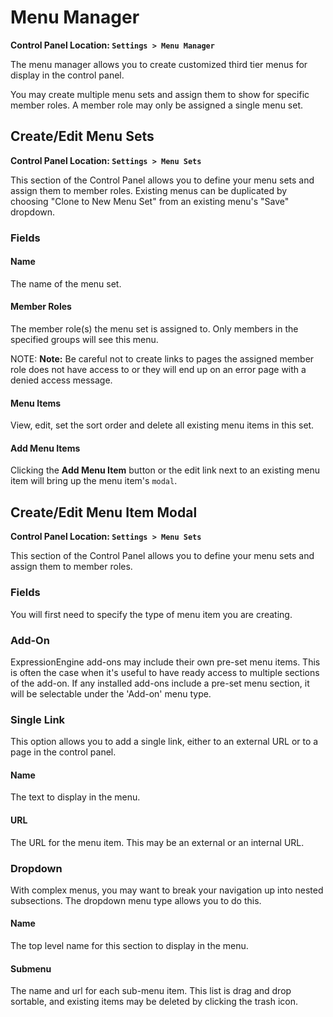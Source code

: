 <!--
    This source file is part of the open source project
    ExpressionEngine User Guide (https://github.com/ExpressionEngine/ExpressionEngine-User-Guide)

    @link      https://expressionengine.com/
    @copyright Copyright (c) 2003-2020, Packet Tide, LLC (https://packettide.com)
    @license   https://expressionengine.com/license Licensed under Apache License, Version 2.0
-->

# Menu Manager

**Control Panel Location: `Settings > Menu Manager`**

The menu manager allows you to create customized third tier menus for display in the control panel.

You may create multiple menu sets and assign them to show for specific member roles. A member role may only be assigned a single menu set.

## Create/Edit Menu Sets

**Control Panel Location: `Settings > Menu Sets`**

This section of the Control Panel allows you to define your menu sets and assign them to member roles. Existing menus can be duplicated by choosing "Clone to New Menu Set" from an existing menu's "Save" dropdown.

### Fields

#### Name

The name of the menu set.

#### Member Roles

The member role(s) the menu set is assigned to. Only members in the specified groups will see this menu.

NOTE: **Note:** Be careful not to create links to pages the assigned member role does not have access to or they will end up on an error page with a denied access message.

#### Menu Items

View, edit, set the sort order and delete all existing menu items in this set.

#### Add Menu Items

Clicking the **Add Menu Item** button or the edit link next to an existing menu item will bring up the menu item's `modal`.

## Create/Edit Menu Item Modal

**Control Panel Location: `Settings > Menu Sets`**

This section of the Control Panel allows you to define your menu sets and assign them to member roles.

### Fields

You will first need to specify the type of menu item you are creating.

### Add-On

ExpressionEngine add-ons may include their own pre-set menu items. This is often the case when it's useful to have ready access to multiple sections of the add-on. If any installed add-ons include a pre-set menu section, it will be selectable under the 'Add-on' menu type.

### Single Link

This option allows you to add a single link, either to an external URL or to a page in the control panel.

#### Name

The text to display in the menu.

#### URL

The URL for the menu item. This may be an external or an internal URL.

### Dropdown

With complex menus, you may want to break your navigation up into nested subsections. The dropdown menu type allows you to do this.

#### Name

The top level name for this section to display in the menu.

#### Submenu

The name and url for each sub-menu item. This list is drag and drop sortable, and existing items may be deleted by clicking the trash icon.
